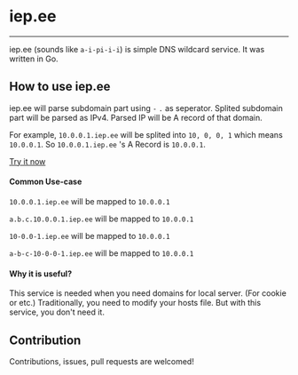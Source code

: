 # iep.ee

---
iep.ee (sounds like `a-i-pi-i-i`) is simple DNS wildcard service.
It was written in Go.


How to use iep.ee
---

iep.ee will parse subdomain part using `-` `.` as seperator.
Splited subdomain part will be parsed as IPv4. 
Parsed IP will be A record of that domain.

For example, `10.0.0.1.iep.ee` will be splited into `10, 0, 0, 1` which means `10.0.0.1`.
So `10.0.0.1.iep.ee` 's A Record is `10.0.0.1`.

[Try it now](https://toolbox.googleapps.com/apps/dig/#A/10.0.0.1.iep.ee)


#### Common Use-case

`10.0.0.1.iep.ee` will be mapped to `10.0.0.1`

`a.b.c.10.0.0.1.iep.ee` will be mapped to `10.0.0.1`

`10-0.0-1.iep.ee` will be mapped to `10.0.0.1`

`a-b-c-10-0-0-1.iep.ee` will be mapped to `10.0.0.1`


#### Why it is useful?

This service is needed when you need domains for local server. (For cookie or etc.) 
Traditionally, you need to modify your hosts file. But with this service, you don't need it.


Contribution
---
Contributions, issues, pull requests are welcomed!
